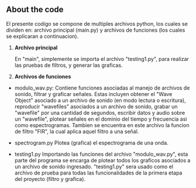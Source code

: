 ## About the code

El presente codigo se compone de multiples archivos python, los cuales se dividen en: archivo principal (main.py) y archivos de funciones (los cuales se explicaran a continuacion).

1. **Archivo principal**

	En "main", simplemente se importa el archivo "testing1.py", para realizar las pruebas de filtros, y generar las graficas.


2. **Archivos de funciones**
	 
* modulo_wav.py:
	Contiene funciones asociadas al manejo de archivos de sonido, filtrar y graficar señales. Estas incluyen obtener el "Wave Object" asociado a un archivo de sonido (en modo lectura o escritura), reproducir "wavefiles" asociados a un archivo de sonido, grabar un "wavefile" por una cantidad de segundos, escribir datos y audio sobre un "wavefile", plotear señales en el dominio del tiempo y frecuencia asi como espectrogramas. Tambien se encuentra en este archivo la funcion de filtro "FIR", la cual aplica aquel filtro a una señal.

* spectrogram.py
	Plotea (grafica) el espectrograma de una onda.

* testing1.py
	Importando las funciones del archivo "modulo_wav.py", esta parte del programa se encarga de plotear todos los graficos asociados a un archivo de sonido ingresado. "testing1.py" sera usado como el archivo de prueba para todas las funcionalidades de la primera etapa del proyecto (filtro y grafica).



